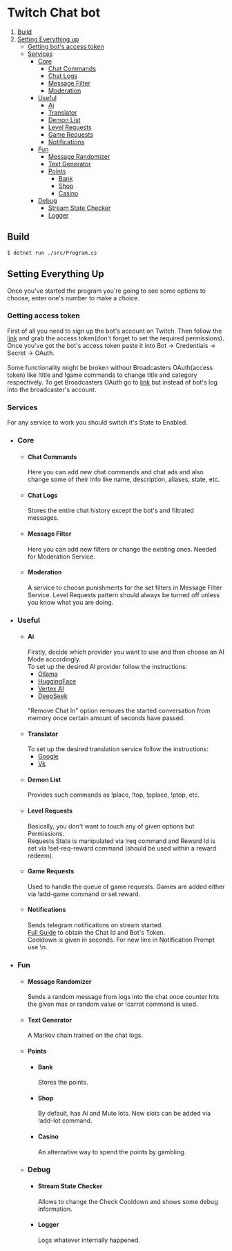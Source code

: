 # Twitch Chat bot

1. [Build](#Build)
2. [Setting Everything up](#Setting-Everything-Up)
   - [Getting bot's access token](#Getting-access-token)
   - [Services](#Services)
     - [Core](#Core)
       - [Chat Commands](#Chat-Commands)
       - [Chat Logs](#Chat-Logs)
       - [Message Filter](#Message-Filter)
       - [Moderation](#Moderation)
     - [Useful](#Useful)
       - [Ai](#Ai)
       - [Translator](#Translator)
       - [Demon List](#Demon-List)
       - [Level Requests](#Level-Requests)
       - [Game Requests](#Game-Requests)
       - [Notifications](#Notifications)
     - [Fun](#Fun)
       - [Message Randomizer](#Message-Randomizer)
       - [Text Generator](#Text-Generator)
       - [Points](#Points)
          - [Bank](#Bank)
          - [Shop](#Shop)
          - [Casino](#Casino)
      - [Debug](#Debug)
         - [Stream State Checker](#Stream-State-Checker)
         - [Logger](#Logger)

## Build

```console
$ dotnet run ./src/Program.cs
```

## Setting Everything Up
Once you've started the program you're going to see some options to choose, enter one's number to make a choice.

### Getting access token
First of all you need to sign up the bot's account on Twitch. Then follow the [link](https://twitchtokengenerator.com/) and grab the access token(don't forget to set the required permissions). Once you've got the bot's access token paste it into Bot -> Credentials -> Secret -> OAuth. <br><br>
Some functionality might be broken without Broadcasters OAuth(access token) like !title and !game commands to change title and category respectively. To get Broadcasters OAuth go to [link](https://twitchtokengenerator.com/) but instead of bot's log into the broadcaster's account.

### Services
For any service to work you should switch it's State to Enabled.

- ### Core
  - #### Chat Commands
    Here you can add new chat commands and chat ads and also change some of their info like name, description, aliases, state, etc.
  - #### Chat Logs
    Stores the entire chat history except the bot's and filtrated messages.
  - #### Message Filter
    Here you can add new filters or change the existing ones. Needed for Moderation Service.
  - #### Moderation
    A service to choose punishments for the set filters in Message Filter Service. Level Requests pattern should always be turned off unless you know what you are doing.
- ### Useful
  - #### Ai
    Firstly, decide which provider you want to use and then choose an AI Mode accordingly. <br>
    To set up the desired AI provider follow the instructions:
    - [Ollama](https://docs.ollama.com/quickstart)
    - [HuggingFace](https://www.youtube.com/watch?v=uBSbgQ1qPHI)
    - [Vertex AI](https://docs.cloud.google.com/vertex-ai/generative-ai/docs/start/quickstart)
    - [DeepSeek](https://rahulranjan.org/2025/02/01/how-to-get-your-deepseek-api-key-testing-and-troubleshooting/)
    <br>
    "Remove Chat In" option removes the started conversation from memory once certain amount of seconds have passed.
  - #### Translator
    To set up the desired translation service follow the instructions:
    - [Google](https://cloud.google.com/translate/docs/overview)
    - [Vk](https://dev.vk.com/ru/api/access-token/getting-started)
  - #### Demon List
    Provides such commands as !place, !top, !pplace, !ptop, etc.
  - #### Level Requests
    Basically, you don't want to touch any of given options but Permissions. <br>
    Requests State is manipulated via !req command and Reward Id is set via !set-req-reward command (should be used within a reward redeem).
  - #### Game Requests
    Used to handle the queue of game requests. Games are added either via !add-game command or set reward.
  - #### Notifications
    Sends telegram notifications on stream started. <br>
    [Full Guide](https://www.youtube.com/watch?v=l5YDtSLGhqk) to obtain the Chat Id and Bot's Token. <br>
    Cooldown is given in seconds. For new line in Notification Prompt use \n.
- ### Fun
  - #### Message Randomizer
    Sends a random message from logs into the chat once counter hits the given max or random value or !carrot command is used.
  - #### Text Generator
    A Markov chain trained on the chat logs.
  - #### Points
    - #### Bank
      Stores the points.
    - #### Shop
      By default, has Ai and Mute lots. New slots can be added via !add-lot command.
    - #### Casino
      An alternative way to spend the points by gambling.
  - ### Debug
    - #### Stream State Checker
      Allows to change the Check Cooldown and shows some debug information.
    - #### Logger
      Logs whatever internally happened.
